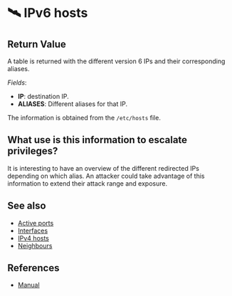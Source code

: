 # 🛰️ IPv6 hosts

## Return Value
A table is returned with the different version 6 IPs and their corresponding aliases.

*Fields*:
- **IP**: destination IP.
- **ALIASES**: Different aliases for that IP.

The information is obtained from the `/etc/hosts` file.

## What use is this information to escalate privileges?
It is interesting to have an overview of the different redirected IPs depending on which alias. An attacker could take advantage of this information to extend their attack range and exposure.

## See also
- [Active ports](ports)
- [Interfaces](interfaces)
- [IPv4 hosts](ipv4)
- [Neighbours](neighbors)

## References
- [Manual](https://man7.org/linux/man-pages/man5/hosts.5.html)